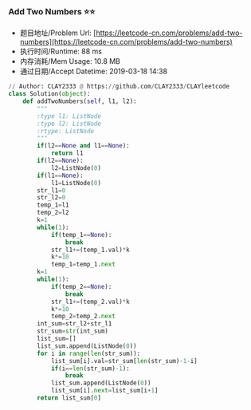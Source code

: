 
### Add Two Numbers :star::star:
- 题目地址/Problem Url: [https://leetcode-cn.com/problems/add-two-numbers](https://leetcode-cn.com/problems/add-two-numbers)
- 执行时间/Runtime: 88 ms 
- 内存消耗/Mem Usage: 10.8 MB
- 通过日期/Accept Datetime: 2019-03-18 14:38
```python
// Author: CLAY2333 @ https://github.com/CLAY2333/CLAYleetcode
class Solution(object):
    def addTwoNumbers(self, l1, l2):
        """
        :type l1: ListNode
        :type l2: ListNode
        :rtype: ListNode
        """
        if(l2==None and l1==None):
            return l1
        if(l2==None):
            l2=ListNode(0)
        if(l1==None):
            l1=ListNode(0)
        str_l1=0
        str_l2=0
        temp_1=l1
        temp_2=l2
        k=1
        while(1):
            if(temp_1==None):
                break
            str_l1+=(temp_1.val)*k
            k*=10
            temp_1=temp_1.next
        k=1
        while(1):
            if(temp_2==None):
                break
            str_l1+=(temp_2.val)*k
            k*=10
            temp_2=temp_2.next
        int_sum=str_l2+str_l1
        str_sum=str(int_sum)
        list_sum=[]
        list_sum.append(ListNode(0))
        for i in range(len(str_sum)):
            list_sum[i].val=str_sum[len(str_sum)-1-i]
            if(i==len(str_sum)-1):
                break
            list_sum.append(ListNode(0))
            list_sum[i].next=list_sum[i+1]
        return list_sum[0]

```

